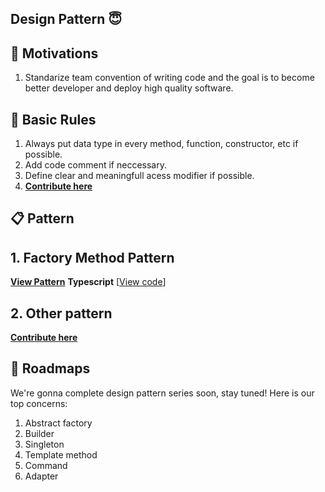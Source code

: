Design Pattern 😇
---

🤩 Motivations
---
1. Standarize team convention of writing code and the goal is to become better developer and deploy high quality software.

🧾 Basic Rules
---
1. Always put data type in every method, function, constructor, etc if possible.
2. Add code comment if neccessary.
3. Define clear and meaningfull acess modifier if possible.
4. **[Contribute here](https://github.com/idaman-id/contract/pulls "Pull Request")**

📋 Pattern
---
## 1. Factory Method Pattern
**[View Pattern](https://github.com/idaman-id/contract/blob/master/factory-method/readme.md "View Pattern")**
**Typescript** [[View code](https://github.com/idaman-id/contract/blob/master/factory-method/example "View Code")]


## 2. Other pattern
**[Contribute here](https://github.com/idaman-id/contract/blob/master/pattern-example/readme.md "Pull Request")**

🚀 Roadmaps
---
We're gonna complete design pattern series soon, stay tuned!
Here is our top concerns:

1. Abstract factory
2. Builder
3. Singleton
4. Template method
5. Command
6. Adapter
